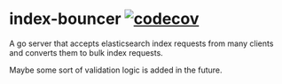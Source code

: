 # index-bouncer [![codecov](https://codecov.io/gh/kstiehl/index-bouncer/branch/main/graph/badge.svg?token=G1BBT8523E)](https://codecov.io/gh/kstiehl/index-bouncer)

A go server that accepts elasticsearch index requests from many clients and converts them to bulk index requests.

Maybe some sort of validation logic is added in the future.
